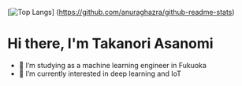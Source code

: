 [![Top Langs](https://github-readme-stats.vercel.app/api/top-langs/?username=asanomitakanori&layout=compact)]
(https://github.com/anuraghazra/github-readme-stats)


# Hi there, I'm Takanori Asanomi
- 🚀 I’m studying as a machine learning engineer in Fukuoka
- 👀 I’m currently interested in deep learning and IoT

<!---
asanomitakanori/asanomitakanori is a ✨ special ✨ repository because its `README.md` (this file) appears on your GitHub profile.
You can click the Preview link to take a look at your changes.
--->
